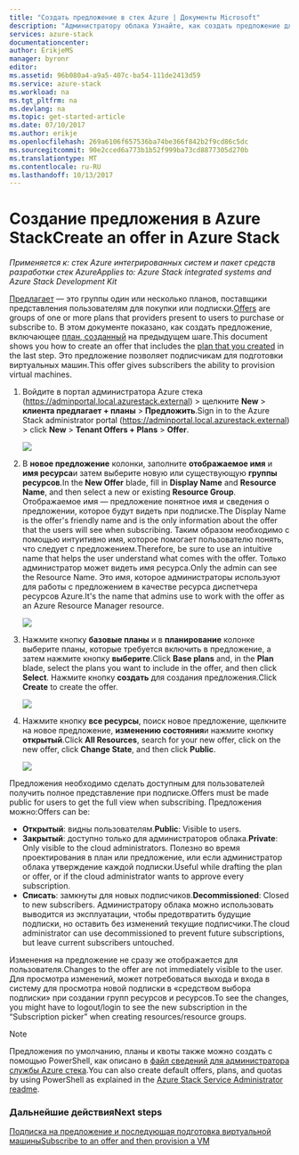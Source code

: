 ```yaml
---
title: "Создать предложение в стек Azure | Документы Microsoft"
description: "Администратору облака Узнайте, как создать предложение для пользователей в Azure стека."
services: azure-stack
documentationcenter: 
author: ErikjeMS
manager: byronr
editor: 
ms.assetid: 96b080a4-a9a5-407c-ba54-111de2413d59
ms.service: azure-stack
ms.workload: na
ms.tgt_pltfrm: na
ms.devlang: na
ms.topic: get-started-article
ms.date: 07/10/2017
ms.author: erikje
ms.openlocfilehash: 269a6106f657536ba74be366f842b2f9cd86c5dc
ms.sourcegitcommit: 90e2cced6a773b1b52f999ba73cd8877305d270b
ms.translationtype: MT
ms.contentlocale: ru-RU
ms.lasthandoff: 10/13/2017
---
```

# <a name="create-an-offer-in-azure-stack"></a><span data-ttu-id="83869-103">Создание предложения в Azure Stack</span><span class="sxs-lookup"><span data-stu-id="83869-103">Create an offer in Azure Stack</span></span>

<span data-ttu-id="83869-104">*Применяется к: стек Azure интегрированных систем и пакет средств разработки стек Azure*</span><span class="sxs-lookup"><span data-stu-id="83869-104">*Applies to: Azure Stack integrated systems and Azure Stack Development Kit*</span></span>

<span data-ttu-id="83869-105">[Предлагает](azure-stack-key-features.md) — это группы один или несколько планов, поставщики представления пользователям для покупки или подписки.</span><span class="sxs-lookup"><span data-stu-id="83869-105">[Offers](azure-stack-key-features.md) are groups of one or more plans that providers present to users to purchase or subscribe to.</span></span> <span data-ttu-id="83869-106">В этом документе показано, как создать предложение, включающее [план, созданный](azure-stack-create-plan.md) на предыдущем шаге.</span><span class="sxs-lookup"><span data-stu-id="83869-106">This document shows you how to create an offer that includes the [plan that you created](azure-stack-create-plan.md) in the last step.</span></span> <span data-ttu-id="83869-107">Это предложение позволяет подписчикам для подготовки виртуальных машин.</span><span class="sxs-lookup"><span data-stu-id="83869-107">This offer gives subscribers the ability to provision virtual machines.</span></span>

1. <span data-ttu-id="83869-108">Войдите в портал администратора Azure стека (https://adminportal.local.azurestack.external) > щелкните **New** > **клиента предлагает + планы**  >   **Предложить**.</span><span class="sxs-lookup"><span data-stu-id="83869-108">Sign in to the Azure Stack administrator portal (https://adminportal.local.azurestack.external) > click **New** > **Tenant Offers + Plans** > **Offer**.</span></span>

   ![](media/azure-stack-create-offer/image01.png)
2. <span data-ttu-id="83869-109">В **новое предложение** колонки, заполните **отображаемое имя** и **имя ресурса**и затем выберите новую или существующую **группы ресурсов**.</span><span class="sxs-lookup"><span data-stu-id="83869-109">In the **New Offer** blade, fill in **Display Name** and **Resource Name**, and then select a new or existing **Resource Group**.</span></span> <span data-ttu-id="83869-110">Отображаемое имя — предложение понятное имя и сведения о предложении, которое будут видеть при подписке.</span><span class="sxs-lookup"><span data-stu-id="83869-110">The Display Name is the offer's friendly name and is the only information about the offer that the users will see when subscribing.</span></span> <span data-ttu-id="83869-111">Таким образом необходимо с помощью интуитивно имя, которое помогает пользователю понять, что следует с предложением.</span><span class="sxs-lookup"><span data-stu-id="83869-111">Therefore, be sure to use an intuitive name that helps the user understand what comes with the offer.</span></span> <span data-ttu-id="83869-112">Только администратор может видеть имя ресурса.</span><span class="sxs-lookup"><span data-stu-id="83869-112">Only the admin can see the Resource Name.</span></span> <span data-ttu-id="83869-113">Это имя, которое администраторы используют для работы с предложением в качестве ресурса диспетчера ресурсов Azure.</span><span class="sxs-lookup"><span data-stu-id="83869-113">It's the name that admins use to work with the offer as an Azure Resource Manager resource.</span></span>

   ![](media/azure-stack-create-offer/image01a.png)
3. <span data-ttu-id="83869-114">Нажмите кнопку **базовые планы** и в **планирование** колонке выберите планы, которые требуется включить в предложение, а затем нажмите кнопку **выберите**.</span><span class="sxs-lookup"><span data-stu-id="83869-114">Click **Base plans** and, in the **Plan** blade, select the plans you want to include in the offer, and then click **Select**.</span></span> <span data-ttu-id="83869-115">Нажмите кнопку **создать** для создания предложения.</span><span class="sxs-lookup"><span data-stu-id="83869-115">Click **Create** to create the offer.</span></span>

   ![](media/azure-stack-create-offer/image02.png)
4. <span data-ttu-id="83869-116">Нажмите кнопку **все ресурсы**, поиск новое предложение, щелкните на новое предложение, **изменению состояния**и нажмите кнопку **открытый**.</span><span class="sxs-lookup"><span data-stu-id="83869-116">Click **All Resources**, search for your new offer, click on the new offer, click **Change State**, and then click **Public**.</span></span>

   ![](media/azure-stack-create-offer/image03.png)

<span data-ttu-id="83869-117">Предложения необходимо сделать доступным для пользователей получить полное представление при подписке.</span><span class="sxs-lookup"><span data-stu-id="83869-117">Offers must be made public for users to get the full view when subscribing.</span></span> <span data-ttu-id="83869-118">Предложения можно:</span><span class="sxs-lookup"><span data-stu-id="83869-118">Offers can be:</span></span>

* <span data-ttu-id="83869-119">**Открытый**: видны пользователям.</span><span class="sxs-lookup"><span data-stu-id="83869-119">**Public**: Visible to users.</span></span>
* <span data-ttu-id="83869-120">**Закрытый**: доступно только для администраторов облака.</span><span class="sxs-lookup"><span data-stu-id="83869-120">**Private**: Only visible to the cloud administrators.</span></span> <span data-ttu-id="83869-121">Полезно во время проектирования в план или предложение, или если администратор облака утверждение каждой подписки.</span><span class="sxs-lookup"><span data-stu-id="83869-121">Useful while drafting the plan or offer, or if the cloud administrator wants to approve every subscription.</span></span>
* <span data-ttu-id="83869-122">**Списать**: замкнуты для новых подписчиков.</span><span class="sxs-lookup"><span data-stu-id="83869-122">**Decommissioned**: Closed to new subscribers.</span></span> <span data-ttu-id="83869-123">Администратору облака можно использовать выводится из эксплуатации, чтобы предотвратить будущие подписки, но оставить без изменений текущие подписчики.</span><span class="sxs-lookup"><span data-stu-id="83869-123">The cloud administrator can use decommissioned to prevent future subscriptions, but leave current subscribers untouched.</span></span>

<span data-ttu-id="83869-124">Изменения на предложение не сразу же отображается для пользователя.</span><span class="sxs-lookup"><span data-stu-id="83869-124">Changes to the offer are not immediately visible to the user.</span></span> <span data-ttu-id="83869-125">Для просмотра изменений, может потребоваться выхода и входа в систему для просмотра новой подписки в «средством выбора подписки» при создании групп ресурсов и ресурсов.</span><span class="sxs-lookup"><span data-stu-id="83869-125">To see the changes, you might have to logout/login to see the new subscription in the “Subscription picker” when creating resources/resource groups.</span></span>

> [!NOTE]
><span data-ttu-id="83869-126">Предложения по умолчанию, планы и квоты также можно создать с помощью PowerShell, как описано в [файл сведений для администратора службы Azure стека](https://github.com/Azure/AzureStack-Tools/tree/master/ServiceAdmin).</span><span class="sxs-lookup"><span data-stu-id="83869-126">You can also create default offers, plans, and quotas by using PowerShell as explained in the [Azure Stack Service Administrator readme](https://github.com/Azure/AzureStack-Tools/tree/master/ServiceAdmin).</span></span>
>


### <a name="next-steps"></a><span data-ttu-id="83869-127">Дальнейшие действия</span><span class="sxs-lookup"><span data-stu-id="83869-127">Next steps</span></span>
[<span data-ttu-id="83869-128">Подписка на предложение и последующая подготовка виртуальной машины</span><span class="sxs-lookup"><span data-stu-id="83869-128">Subscribe to an offer and then provision a VM</span></span>](azure-stack-subscribe-plan-provision-vm.md)
